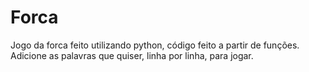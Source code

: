 # Forca
 
Jogo da forca feito utilizando python, código feito a partir de funções. Adicione as palavras que quiser, linha por linha, para jogar.
